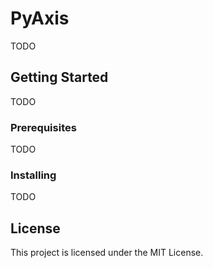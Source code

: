 # PyAxis

TODO

## Getting Started

TODO

### Prerequisites

TODO
### Installing

TODO

## License

This project is licensed under the MIT License.

